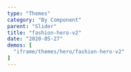 ```yaml
---
type: "Themes"
category: "By Component"
parent: "Slider"
title: "fashion-hero-v2"
date: "2020-05-27"
demos: [
  "iframe/themes/hero/fashion-hero-v2"
]
---
```

